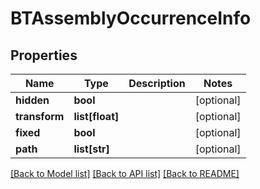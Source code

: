 # BTAssemblyOccurrenceInfo

## Properties
Name | Type | Description | Notes
------------ | ------------- | ------------- | -------------
**hidden** | **bool** |  | [optional] 
**transform** | **list[float]** |  | [optional] 
**fixed** | **bool** |  | [optional] 
**path** | **list[str]** |  | [optional] 

[[Back to Model list]](../README.md#documentation-for-models) [[Back to API list]](../README.md#documentation-for-api-endpoints) [[Back to README]](../README.md)


